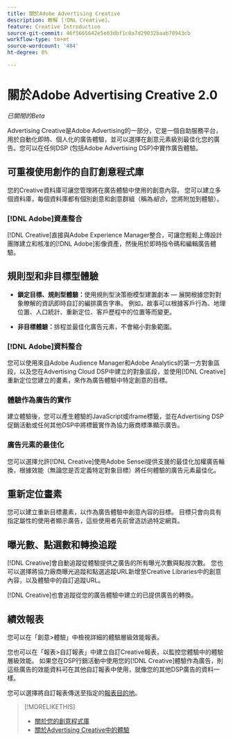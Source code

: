 ```yaml
---
title: 關於Adobe Advertising Creative
description: 瞭解 [!DNL Creative]。
feature: Creative Introduction
source-git-commit: 46f5665642e5e03dbf1c0a7d29032baab70943cb
workflow-type: tm+mt
source-wordcount: '484'
ht-degree: 0%

---
```


# 關於Adobe Advertising Creative 2.0

*已關閉的Beta*

<!-- verify all and rewrite to include new stuff -->

Advertising Creative是Adobe Advertising的一部分，它是一個自助服務平台，用於自動化即時、個人化的廣告體驗，並可以選擇在創意元素級別最佳化您的廣告。<!-- Verify -->您可以在任何DSP (包括Adobe Advertising DSP)中實作廣告體驗。

## 可重複使用創作的自訂創意程式庫

您的Creative資料庫可讓您管理將在廣告體驗中使用的創意內容。 您可以建立多個資料庫，每個資料庫都有個別創意和創意群組（稱為&#x200B;*組合*，您將附加到體驗）。

### [!DNL Adobe]資產整合

[!DNL Creative]直接與Adobe Experience Manager整合，可讓您輕鬆上傳設計團隊建立和核准的[!DNL Adobe]影像資產，然後用於即時指令碼和編輯廣告體驗。

## 規則型和非目標型體驗

* **鎖定目標、規則型體驗：**&#x200B;使用規則型決策樹模型建置劇本 — 展開根據您對對象瞭解的資訊即時自訂的編排廣告字串。 例如，故事可以根據客戶行為、地理位置、人口統計、重新定位、客戶歷程中的位置等而變更。

* **非目標體驗：**&#x200B;排程並最佳化廣告元素，不會縮小對象範圍。

### [!DNL Adobe]資料整合

您可以使用來自Adobe Audience Manager和Adobe Analytics的第一方對象區段，以及您在Advertising Cloud DSP中建立的對象區段，並使用[!DNL Creative]重新定位您建立的畫素，來作為廣告體驗中特定創意的目標。<!-- Advertiser should be able to target all segments that are available in DSP for targeting -->

### 體驗作為廣告的實作

建立體驗後，您可以產生體驗的JavaScript或iframe標籤，並在Advertising DSP促銷活動或任何其他DSP中將標籤實作為協力廠商標準顯示廣告。<!-- Will add video and other ad formats; not sure if they'll be available for both standard and dynamic ads. -->

### 廣告元素的最佳化

您可以選擇允許[!DNL Creative]使用Adobe Sensei提供支援的最佳化加權廣告輪換，根據效能（無論您是否定義特定對象目標）將任何體驗的廣告元素最佳化。

<!--
[!DNL Creative] serves first-party ads and triggers third-party ads for the experience based on the specified targeting (when applicable), scheduling, ad rotation, and optimization goal options 
-->

## 重新定位畫素

您可以建立重新目標畫素，以作為廣告體驗中創意內容的目標。 目標只會向具有指定屬性的使用者顯示廣告，這些使用者先前曾造訪過特定網頁。

## 曝光數、點選數和轉換追蹤

[!DNL Creative]會自動追蹤從體驗提供之廣告的所有曝光次數與點按次數。 您也可以選擇將協力廠商曝光追蹤和點選追蹤URL新增至Creative Libraries中的創意內容，以及體驗中的自訂追蹤URL。

[!DNL Creative]也會追蹤從您的廣告體驗中建立的已提供廣告的轉換。<!-- Verify wording; anything important to add here? We do track them for all users, right? Or is it optional?  -->

<!--
 [Don't need to mention] When an ad is served, the DSP that buys the ad first tracks the impression, and then passes the impression information to [!DNL Creative]. [!DNL Creative] first tracks a click on an ad, and it then passes the click information
to the DSP.
-->

## 績效報表

您可以在「創意>體驗」中檢視詳細的體驗層級效能報表。

您也可以在「報表>自訂報表」中建立自訂Creative報表，以監控您體驗中的體驗層級效能。 如果您在DSP行銷活動中使用您的[!DNL Creative]體驗作為廣告，則這些廣告的效能資料可在其他自訂報表中使用，就像您的其他DSP廣告的資料一樣。<!-- Verify that [!DNL Creative] users have access to ALL other reports. -->

您可以選擇將自訂報表傳送至指定的[報表目的地](/help/dsp/reports/report-destinations/report-destination-about.md)。

<!--
>* [Overview of implementing Adobe Advertising Creative](/help/creative/introduction/implementation-overview.md)
>* [How the user interface is organized](/help/creative/introduction/ui.md)
-->

>[!MORELIKETHIS]
>
>* [關於您的創意程式庫](/help/creative/creative-libraries/creative-libraries-about.md)
>* [關於Advertising Creative中的體驗](/help/creative/experiences/experience-about.md)
